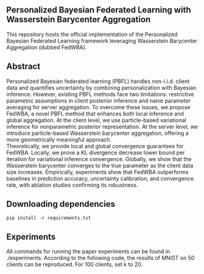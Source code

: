 ## Personalized Bayesian Federated Learning with Wasserstein Barycenter Aggregation

This repository hosts the official implementation of the Personalized Bayesian Federated Learning framework leveraging Wasserstein Barycenter Aggregation (dubbed FedWBA).

## Abstract

Personalized Bayesian federated learning (PBFL) handles non-i.i.d. client data and quantifies uncertainty by combining personalization with Bayesian inference. However, existing PBFL methods face two limitations: restrictive parametric assumptions in client posterior inference and naive parameter averaging for server aggregation.
To overcome these issues, we propose FedWBA, a novel PBFL method that enhances both local inference and global aggregation. At the client level, we use particle-based variational inference for nonparametric posterior representation. At the server level, we introduce particle-based Wasserstein barycenter aggregation, offering a more geometrically meaningful approach.  
Theoretically, we provide local and global convergence guarantees for FedWBA. Locally, we prove a KL divergence decrease lower bound per iteration for variational inference convergence. Globally, we show that the Wasserstein barycenter converges to the true parameter as the client data size increases. Empirically, experiments show that FedWBA outperforms baselines in prediction accuracy, uncertainty calibration, and convergence rate, with ablation studies confirming its robustness.

## Downloading dependencies

```
pip install -r requirements.txt  
```

## Experiments

All commands for running the paper experiments can be found in ./experiments.
According to the following code, the results of MNIST on 50 clients can be reproduced. For 100 clients, set k to 20.




